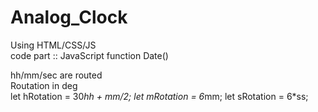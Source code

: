 # Analog_Clock
Using HTML/CSS/JS<br>
code part ::  JavaScript function Date() <br>

hh/mm/sec are routed
<br>
Routation in deg <br>
     let hRotation = 30*hh + mm/2;
     let mRotation = 6*mm;
     let sRotation = 6*ss;
